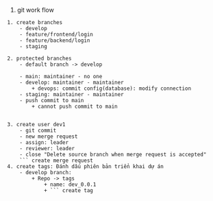 1. git work flow 
```
1. create branches
    - develop
    - feature/frontend/login
    - feature/backend/login
    - staging
```
```
2. protected branches
    - default branch -> develop

    - main: maintainer - no one
    - develop: maintainer - maintainer
        + devops: commit config(database): modify connection
    - staging: maintainer - maintainer
    - push commit to main 
        + cannot push commit to main
```
```

3. create user dev1
    - git commit
    - new merge request
    - assign: leader 
    - reviewer: leader
    - close "Delete source branch when merge request is accepted"
    ``` create merge request
4. create tags: Đánh dấu phiên bản triển khai dự án
    - develop branch: 
        + Repo -> tags 
            + name: dev_0.0.1
            + ``` create tag
```
